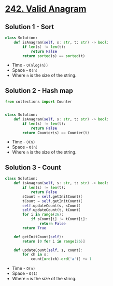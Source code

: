 # [242. Valid Anagram](https://leetcode.com/problems/valid-anagram/)

## Solution 1 - Sort

```py
class Solution:
    def isAnagram(self, s: str, t: str) -> bool:
        if len(s) != len(t):
            return False
        return sorted(s) == sorted(t)
```

- Time - `O(nlog(n))`
- Space - `O(n)`
- Where `n` is the size of the string.

## Solution 2 - Hash map

```py
from collections import Counter


class Solution:
    def isAnagram(self, s: str, t: str) -> bool:
        if len(s) != len(t):
            return False
        return Counter(s) == Counter(t)
```

- Time - `O(n)`
- Space - `O(n)`
- Where `n` is the size of the string.

## Solution 3 - Count

```py
class Solution:
    def isAnagram(self, s: str, t: str) -> bool:
        if len(s) != len(t):
            return False
        sCount = self.getInitCount()
        tCount = self.getInitCount()
        self.updateCount(s, sCount)
        self.updateCount(t, tCount)
        for i in range(26):
            if sCount[i] != tCount[i]:
                return False
        return True

    def getInitCount(self):
        return [0 for i in range(26)]

    def updateCount(self, s, count):
        for ch in s:
            count[ord(ch)-ord('a')] += 1
```

- Time - `O(n)`
- Space - `O(1)`
- Where `n` is the size of the string.
